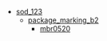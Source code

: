 * [sod_123](sod_123)
  * [package_marking_b2](/sod_123/package_marking_b2)
    * [mbr0520](sod_123/package_marking_b2/mbr0520)
